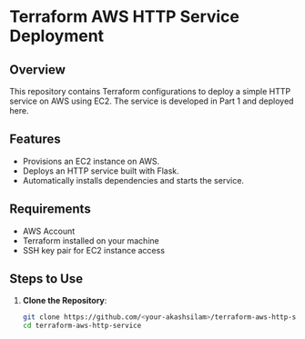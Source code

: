 # Terraform AWS HTTP Service Deployment

## Overview
This repository contains Terraform configurations to deploy a simple HTTP service on AWS using EC2. The service is developed in Part 1 and deployed here.

## Features
- Provisions an EC2 instance on AWS.
- Deploys an HTTP service built with Flask.
- Automatically installs dependencies and starts the service.

## Requirements
- AWS Account
- Terraform installed on your machine
- SSH key pair for EC2 instance access

## Steps to Use

1. **Clone the Repository**:
   ```bash
   git clone https://github.com/<your-akashsilam>/terraform-aws-http-service.git
   cd terraform-aws-http-service
